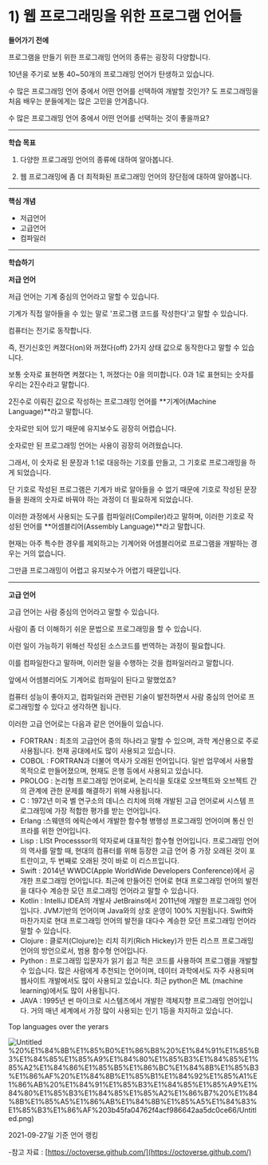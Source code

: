 # 1) 웹 프로그래밍을 위한 프로그램 언어들

**들어가기 전에**

프로그램을 만들기 위한 프로그래밍 언어의 종류는 굉장히 다양합니다.

10년을 주기로 보통 40~50개의 프로그래밍 언어가 탄생하고 있습니다.

수 많은 프로그래밍 언어 중에서 어떤 언어를 선택하여 개발할 것인가? 도 프로그래밍을 처음 배우는 분들에게는 많은 고민을 안겨줍니다.

수 많은 프로그래밍 언어 중에서 어떤 언어를 선택하는 것이 좋을까요?

---

**학습 목표**

1) 다양한 프로그래밍 언어의 종류에 대하여 알아봅니다.

2) 웹 프로그래밍에 좀 더 최적화된 프로그래밍 언어의 장단점에 대하여 알아봅니다.

---

**핵심 개념**

- 저급언어
- 고급언어
- 컴파일러

---

**학습하기**

**저급 언어**

저급 언어는 기계 중심의 언어라고 말할 수 있습니다.

기계가 직접 알아들을 수 있는 말로 '프로그램 코드를 작성한다'고 말할 수 있습니다.

컴퓨터는 전기로 동작합니다.

즉, 전기신호인 켜졌다(on)와 꺼졌다(off) 2가지 상태 값으로 동작한다고 말할 수 있습니다.

보통 숫자로 표현하면 켜졌다는 1, 꺼졌다는 0을 의미합니다. 0과 1로 표현되는 숫자를 우리는 2진수라고 말합니다.

2진수로 이뤄진 값으로 작성하는 프로그래밍 언어를 **기계어(Machine Language)**라고 말합니다.

숫자로만 되어 있기 때문에 유지보수도 굉장히 어렵습니다.

숫자로만 된 프로그래밍 언어는 사용이 굉장히 어려웠습니다.

그래서, 이 숫자로 된 문장과 1:1로 대응하는 기호를 만들고, 그 기호로 프로그래밍을 하게 되었습니다.

단 기호로 작성된 프로그램은 기계가 바로 알아들을 수 없기 때문에 기호로 작성된 문장들을 원래의 숫자로 바꿔야 하는 과정이 더 필요하게 되었습니다.

이러한 과정에서 사용되는 도구를 컴파일러(Compiler)라고 말하며, 이러한 기호로 작성된 언어를 **어셈블리어(Assembly Language)**라고 말합니다.

현재는 아주 특수한 경우를 제외하고는 기계어와 어셈블리어로 프로그램을 개발하는 경우는 거의 없습니다.

그만큼 프로그래밍이 어렵고 유지보수가 어렵기 때문입니다.

---

**고급 언어**

고급 언어는 사람 중심의 언어라고 말할 수 있습니다.

사람이 좀 더 이해하기 쉬운 문법으로 프로그래밍을 할 수 있습니다.

이런 일이 가능하기 위해선 작성된 소스코드를 번역하는 과정이 필요합니다.

이를 컴파일한다고 말하며, 이러한 일을 수행하는 것을 컴파일러라고 말합니다.

앞에서 어셈블리어도 기계어로 컴파일이 된다고 말했었죠?

컴퓨터 성능이 좋아지고, 컴파일러와 관련된 기술이 발전하면서 사람 중심의 언어로 프로그래밍할 수 있다고 생각하면 됩니다.

이러한 고급 언어로는 다음과 같은 언어들이 있습니다.

- FORTRAN : 최초의 고급언어 중의 하나라고 말할 수 있으며, 과학 계산용으로 주로 사용됩니다. 현재 공대에서도 많이 사용되고 있습니다.
- COBOL : FORTRAN과 더불어 역사가 오래된 언어입니다. 일반 업무에서 사용할 목적으로 만들어졌으며, 현재도 은행 등에서 사용되고 있습니다.
- PROLOG : 논리형 프로그래밍 언어로써, 논리식을 토대로 오브젝트와 오브젝트 간의 관계에 관한 문제를 해결하기 위해 사용됩니다.
- C : 1972년 미국 벨 연구소의 데니스 리치에 의해 개발된 고급 언어로써 시스템 프로그래밍에 가장 적합한 평가를 받는 언어입니다.
- Erlang :스웨덴의 에릭슨에서 개발한 함수형 병행성 프로그래밍 언어이며 통신 인프라를 위한 언어입니다.
- Lisp : LISt Processsor의 약자로써 대표적인 함수형 언어입니다. 프로그래밍 언어의 역사를 말할 때, 현대의 컴퓨터를 위해 등장한 고급 언어 중 가장 오래된 것이 포트란이고, 두 번째로 오래된 것이 바로 이 리스프입니다.
- Swift : 2014년 WWDC(Apple WorldWide Developers Conference)에서 공개한 프로그래밍 언어입니다. 최근에 만들어진 언어로 현대 프로그래밍 언어의 발전을 대다수 계승한 모던 프로그래밍 언어라고 말할 수 있습니다.
- Kotlin : IntelliJ IDEA의 개발사 JetBrains에서 2011년에 개발한 프로그래밍 언어입니다. JVM기반의 언어이며 Java와의 상호 운영이 100% 지원됩니다. Swift와 마찬가지로 현대 프로그래밍 언어의 발전을 대다수 계승한 모던 프로그래밍 언어라 말할 수 있습니다.
- Clojure : 클로저(Clojure)는 리치 히키(Rich Hickey)가 만든 리스프 프로그래밍 언어의 방언으로서, 범용 함수형 언어입니다.
- Python : 프로그래밍 입문자가 읽기 쉽고 적은 코드를 사용하여 프로그램을 개발할 수 있습니다. 많은 사람에게 추천되는 언어이며, 데이터 과학에서도 자주 사용되며 웹사이트 개발에서도 많이 사용되고 있습니다. 최근 python은 ML (machine learning)에서도 많이 사용됩니다.
- JAVA : 1995년 썬 마이크로 시스템즈에서 개발한 객체지향 프로그래밍 언어입니다. 거의 매년 세계에서 가장 많이 사용되는 인기 1등을 차지하고 있습니다.

Top languages over the yerars

![Untitled](1)%20%E1%84%8B%E1%85%B0%E1%86%B8%20%E1%84%91%E1%85%B3%E1%84%85%E1%85%A9%E1%84%80%E1%85%B3%E1%84%85%E1%85%A2%E1%84%86%E1%85%B5%E1%86%BC%E1%84%8B%E1%85%B3%E1%86%AF%20%E1%84%8B%E1%85%B1%E1%84%92%E1%85%A1%E1%86%AB%20%E1%84%91%E1%85%B3%E1%84%85%E1%85%A9%E1%84%80%E1%85%B3%E1%84%85%E1%85%A2%E1%86%B7%20%E1%84%8B%E1%85%A5%E1%86%AB%E1%84%8B%E1%85%A5%E1%84%83%E1%85%B3%E1%86%AF%203b45fa04762f4acf986642aa5dc0ce66/Untitled.png)

2021-09-27일 기준 언어 랭킹

-참고 자료 : [https://octoverse.github.com/](https://octoverse.github.com/)